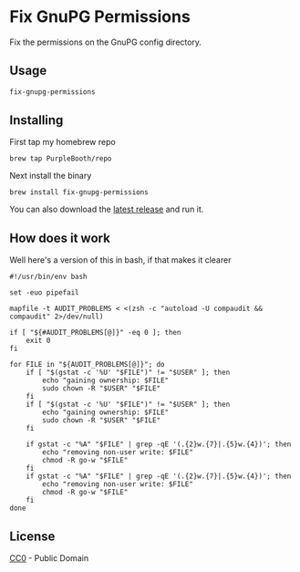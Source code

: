 # Fix GnuPG Permissions

Fix the permissions on the GnuPG config directory.

## Usage

``` bash
fix-gnupg-permissions
```

## Installing

First tap my homebrew repo

``` shell
brew tap PurpleBooth/repo
```

Next install the binary

``` shell
brew install fix-gnupg-permissions
```

You can also download the [latest
release](https://github.com/PurpleBooth/fix-gnupg-permissions/releases/latest)
and run it.

## How does it work

Well here's a version of this in bash, if that makes it clearer

``` shell
#!/usr/bin/env bash

set -euo pipefail

mapfile -t AUDIT_PROBLEMS < <(zsh -c "autoload -U compaudit && compaudit" 2>/dev/null)

if [ "${#AUDIT_PROBLEMS[@]}" -eq 0 ]; then
    exit 0
fi

for FILE in "${AUDIT_PROBLEMS[@]}"; do
    if [ "$(gstat -c '%U' "$FILE")" != "$USER" ]; then
        echo "gaining ownership: $FILE"
        sudo chown -R "$USER" "$FILE"
    fi
    if [ "$(gstat -c '%U' "$FILE")" != "$USER" ]; then
        echo "gaining ownership: $FILE"
        sudo chown -R "$USER" "$FILE"
    fi

    if gstat -c "%A" "$FILE" | grep -qE '(.{2}w.{7}|.{5}w.{4})'; then
        echo "removing non-user write: $FILE"
        chmod -R go-w "$FILE"
    fi
    if gstat -c "%A" "$FILE" | grep -qE '(.{2}w.{7}|.{5}w.{4})'; then
        echo "removing non-user write: $FILE"
        chmod -R go-w "$FILE"
    fi
done
```

## License

[CC0](LICENSE.md) - Public Domain
